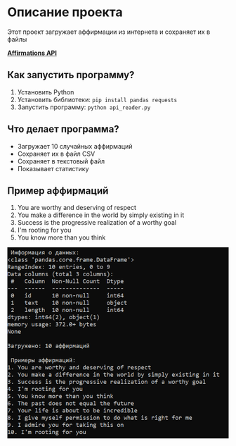 #  Описание проекта

Этот проект загружает аффирмации из интернета и сохраняет их в файлы

[**Affirmations API**](https://www.affirmations.dev/)
## Как запустить программу?

1. Установить Python
2. Установить библиотеки: `pip install pandas requests`
3. Запустить программу: `python api_reader.py`

## Что делает программа?
- Загружает 10 случайных аффирмаций
- Сохраняет их в файл CSV
- Сохраняет в текстовый файл
- Показывает статистику

## Пример аффирмаций
1. You are worthy and deserving of respect
2. You make a difference in the world by simply existing in it
3. Success is the progressive realization of a worthy goal
4. I'm rooting for you
5. You know more than you think

![Скриншот работы программы](screenshot.png)
